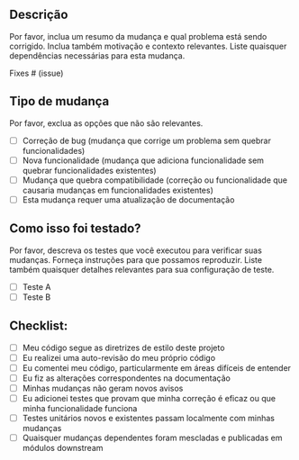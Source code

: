 ## Descrição

Por favor, inclua um resumo da mudança e qual problema está sendo corrigido. Inclua também motivação e contexto relevantes. Liste quaisquer dependências necessárias para esta mudança.

Fixes # (issue)

## Tipo de mudança

Por favor, exclua as opções que não são relevantes.

- [ ] Correção de bug (mudança que corrige um problema sem quebrar funcionalidades)
- [ ] Nova funcionalidade (mudança que adiciona funcionalidade sem quebrar funcionalidades existentes)
- [ ] Mudança que quebra compatibilidade (correção ou funcionalidade que causaria mudanças em funcionalidades existentes)
- [ ] Esta mudança requer uma atualização de documentação

## Como isso foi testado?

Por favor, descreva os testes que você executou para verificar suas mudanças. Forneça instruções para que possamos reproduzir. Liste também quaisquer detalhes relevantes para sua configuração de teste.

- [ ] Teste A
- [ ] Teste B

## Checklist:

- [ ] Meu código segue as diretrizes de estilo deste projeto
- [ ] Eu realizei uma auto-revisão do meu próprio código
- [ ] Eu comentei meu código, particularmente em áreas difíceis de entender
- [ ] Eu fiz as alterações correspondentes na documentação
- [ ] Minhas mudanças não geram novos avisos
- [ ] Eu adicionei testes que provam que minha correção é eficaz ou que minha funcionalidade funciona
- [ ] Testes unitários novos e existentes passam localmente com minhas mudanças
- [ ] Quaisquer mudanças dependentes foram mescladas e publicadas em módulos downstream